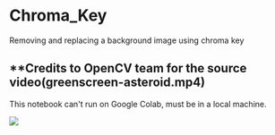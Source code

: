 # Chroma_Key
Removing and replacing a background image using chroma key

## **Credits to OpenCV team for the source video(greenscreen-asteroid.mp4)

This notebook can't run on Google Colab, must be in a local machine.

![](images/Demo.gif)
